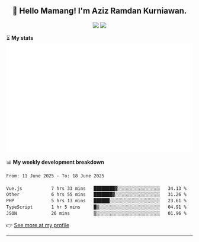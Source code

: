 <h2 align="center">👋 Hello Mamang! I'm Aziz Ramdan Kurniawan.</h2>  
<p align="center">
  <img src="https://komarev.com/ghpvc/?username=azizramdan">
  <img src="https://wakatime.com/badge/user/90056fa0-4c31-4eca-954e-2a3ac05896f9.svg">
</p>
    
⏳ **My stats**  
![](https://raw.githubusercontent.com/azizramdan/github-stats/master/generated/overview.svg#gh-dark-mode-only)

📊 **My weekly development breakdown**
<!--START_SECTION:waka-->

```txt
From: 11 June 2025 - To: 18 June 2025

Vue.js           7 hrs 33 mins   ████████▓░░░░░░░░░░░░░░░░   34.13 %
Other            6 hrs 55 mins   ███████▓░░░░░░░░░░░░░░░░░   31.26 %
PHP              5 hrs 13 mins   ██████░░░░░░░░░░░░░░░░░░░   23.61 %
TypeScript       1 hr 5 mins     █▒░░░░░░░░░░░░░░░░░░░░░░░   04.91 %
JSON             26 mins         ▒░░░░░░░░░░░░░░░░░░░░░░░░   01.96 %
```

<!--END_SECTION:waka-->
👉 [See more at my profile](https://wakatime.com/@azizramdan)
***
